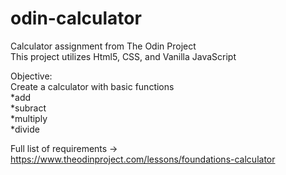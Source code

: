 # odin-calculator
Calculator assignment from The Odin Project</br>
This project utilizes Html5, CSS, and Vanilla JavaScript</br>

Objective: </br>
Create a calculator with basic functions</br>
*add</br>
*subract</br>
*multiply</br>
*divide</br>

Full list of requirements -> https://www.theodinproject.com/lessons/foundations-calculator </br>



